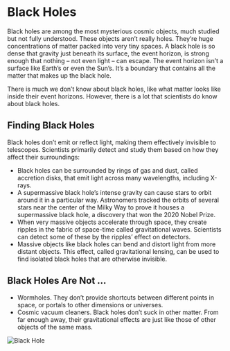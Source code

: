 # Black Holes

Black holes are among the most mysterious cosmic objects, much studied but not fully understood. These objects aren’t really holes. They’re huge concentrations of matter packed into very tiny spaces. A black hole is so dense that gravity just beneath its surface, the event horizon, is strong enough that nothing – not even light – can escape. The event horizon isn’t a surface like Earth’s or even the Sun’s. It’s a boundary that contains all the matter that makes up the black hole.

There is much we don’t know about black holes, like what matter looks like inside their event horizons. However, there is a lot that scientists do know about black holes.

## Finding Black Holes

Black holes don’t emit or reflect light, making them effectively invisible to telescopes. Scientists primarily detect and study them based on how they affect their surroundings:

* Black holes can be surrounded by rings of gas and dust, called accretion disks, that emit light across many wavelengths, including X-rays.
* A supermassive black hole’s intense gravity can cause stars to orbit around it in a particular way. Astronomers tracked the orbits of several stars near the center of the Milky Way to prove it houses a supermassive black hole, a discovery that won the 2020 Nobel Prize.
* When very massive objects accelerate through space, they create ripples in the fabric of space-time called gravitational waves. Scientists can detect some of these by the ripples’ effect on detectors.
* Massive objects like black holes can bend and distort light from more distant objects. This effect, called gravitational lensing, can be used to find isolated black holes that are otherwise invisible.

## Black Holes Are Not ...

* Wormholes. They don’t provide shortcuts between different points in space, or portals to other dimensions or universes.
* Cosmic vacuum cleaners. Black holes don’t suck in other matter. From far enough away, their gravitational effects are just like those of other objects of the same mass.

![Black Hole](black_hole.webp)

